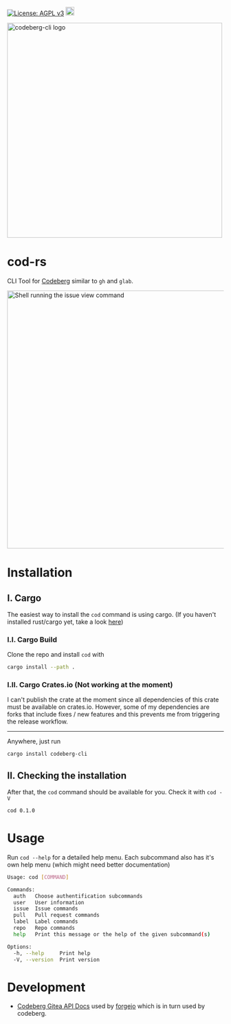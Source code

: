 [![License: AGPL v3](https://img.shields.io/badge/License-AGPL_v3-blue.svg)](https://www.gnu.org/licenses/agpl-3.0)
[<img alt="crates.io" src="https://img.shields.io/crates/v/codeberg-cli.svg?style=for-the-badge&color=fc8d62&logo=rust" height="20">](https://crates.io/crates/codeberg-cli)

<img alt="codeberg-cli logo" src="https://codeberg.org/RobWalt/codeberg-cli/raw/branch/main/logo.png" width="500" height="500">

# cod-rs

CLI Tool for [Codeberg](https://codeberg.org/) similar to `gh` and `glab`.

<img alt="Shell running the issue view command" width="600" src="https://codeberg.org/RobWalt/codeberg-cli/raw/branch/main/dogfood.gif">

# Installation 


## I. Cargo

The easiest way to install the `cod` command is using cargo. (If you haven't installed rust/cargo yet, take a look [here](https://doc.rust-lang.org/cargo/getting-started/installation.html))

### I.I. Cargo Build 

Clone the repo and install `cod` with 

```sh 
cargo install --path .
```

### I.II. Cargo Crates.io (Not working at the moment)

I can't publish the crate at the moment since all dependencies of this crate must be available on crates.io. However, some of my dependencies are forks that include fixes / new features and this prevents me from triggering the release workflow.

---

Anywhere, just run 

```sh
cargo install codeberg-cli
```

## II. Checking the installation

After that, the `cod` command should be available for you. Check it with `cod -V`

```sh
cod 0.1.0
```

# Usage

Run `cod --help` for a detailed help menu. Each subcommand also has it's own help menu (which might need better documentation)

```sh 
Usage: cod [COMMAND]

Commands:
  auth   Choose authentification subcommands
  user   User information
  issue  Issue commands
  pull   Pull request commands
  label  Label commands
  repo   Repo commands
  help   Print this message or the help of the given subcommand(s)

Options:
  -h, --help     Print help
  -V, --version  Print version
```

# Development 

- [Codeberg Gitea API Docs](https://codeberg.org/api/swagger) used by [forgejo](https://codeberg.org/forgejo/forgejo/src/branch/forgejo/docs/content/doc/developers/api-usage.en-us.md#api-guide) which is in turn used by codeberg.
